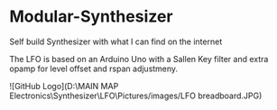 # Modular-Synthesizer
Self build Synthesizer with what I can find on the internet

The LFO is based on an Arduino Uno with a Sallen Key filter and extra opamp for level offset and rspan adjustmeny.

![GitHub Logo](D:\MAIN MAP Electronics\Synthesizer\LFO\Pictures/images/LFO breadboard.JPG)


